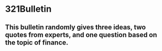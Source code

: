 ﻿# 321Bulletin
## This bulletin randomly gives three ideas, two quotes from experts, and one question based on the topic of finance.
